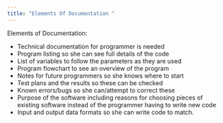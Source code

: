 ```yaml
---
title: "Elements Of Documentation "
--- 
```

Elements of Documentation:
- Technical documentation for programmer is needed
- Program listing so she can see full details of the code
- List of variables to follow the parameters as they are used
- Program flowchart to see an overview of the program 
- Notes for future programmers so she knows where to start
- Test plans and the results so these can be checked
- Known errors/bugs so she can/attempt to correct these
- Purpose of the software including reasons for choosing pieces of existing software instead of the programmer having to write new code
- Input and output data formats so she can write code to match.
